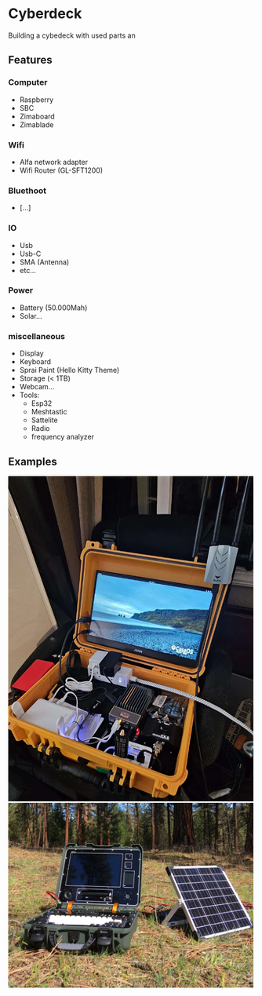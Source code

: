 # Cyberdeck
Building a cybedeck with used parts an

## Features


### Computer
- Raspberry
- SBC
- Zimaboard
- Zimablade

### Wifi
- Alfa network adapter
- Wifi Router (GL-SFT1200)

### Bluethoot
- [...]

### IO
- Usb
- Usb-C
- SMA (Antenna)
- etc...

### Power
- Battery (50.000Mah)
-  Solar...

### miscellaneous
- Display
- Keyboard
- Sprai Paint (Hello Kitty Theme)
- Storage (< 1TB)
- Webcam...
- Tools:
  - Esp32
  - Meshtastic
  - Sattelite
  - Radio
  - frequency analyzer

 
 ## Examples
<img src="https://github.com/Gaiser147/Cyberdeck/blob/main/Pictures/Cyberdeck1.jpg" width="500" />
<img src="https://github.com/Gaiser147/Cyberdeck/blob/main/Pictures/Cyberdeck2.webp" width="500" />

